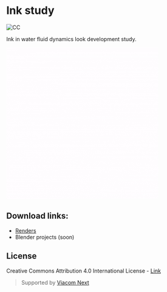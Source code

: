 # Ink study

![CC](https://i.creativecommons.org/l/by/4.0/88x31.png)

Ink in water fluid dynamics look development study.

![Ink GIF](https://github.com/juniorxsound/Ink/blob/master/ink.gif)

## Download links:
- [Renders](https://drive.google.com/drive/folders/15QxUG0IsarnEyDhDxh1-npBPlaNKg6MO?usp=sharing)
- Blender projects (soon)

## License
Creative Commons Attribution 4.0 International License - [Link](http://creativecommons.org/licenses/by/4.0/)

> Supported by [Viacom Next](https://viacomnext.com)
